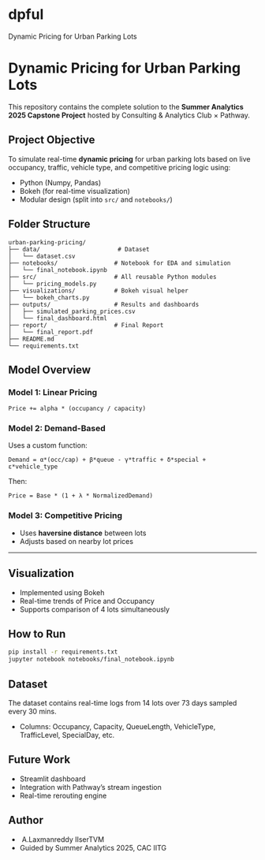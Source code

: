 # dpful
Dynamic Pricing for Urban Parking Lots
# Dynamic Pricing for Urban Parking Lots

This repository contains the complete solution to the **Summer Analytics 2025 Capstone Project** hosted by Consulting & Analytics Club × Pathway.

##  Project Objective

To simulate real-time **dynamic pricing** for urban parking lots based on live occupancy, traffic, vehicle type, and competitive pricing logic using:

* Python (Numpy, Pandas)
* Bokeh (for real-time visualization)
* Modular design (split into `src/` and `notebooks/`)

##  Folder Structure

```
urban-parking-pricing/
├── data/                      # Dataset
│   └── dataset.csv
├── notebooks/                # Notebook for EDA and simulation
│   └── final_notebook.ipynb
├── src/                      # All reusable Python modules
│   └── pricing_models.py
├── visualizations/           # Bokeh visual helper
│   └── bokeh_charts.py
├── outputs/                  # Results and dashboards
│   ├── simulated_parking_prices.csv
│   └── final_dashboard.html
├── report/                   # Final Report
│   └── final_report.pdf
├── README.md
└── requirements.txt
```

##  Model Overview

### Model 1: Linear Pricing

```
Price += alpha * (occupancy / capacity)
```

### Model 2: Demand-Based

Uses a custom function:

```
Demand = α*(occ/cap) + β*queue - γ*traffic + δ*special + ε*vehicle_type
```

Then:

```
Price = Base * (1 + λ * NormalizedDemand)
```

### Model 3: Competitive Pricing

* Uses **haversine distance** between lots
* Adjusts based on nearby lot prices

---

##  Visualization

* Implemented using Bokeh
* Real-time trends of Price and Occupancy
* Supports comparison of 4 lots simultaneously

##  How to Run

```bash
pip install -r requirements.txt
jupyter notebook notebooks/final_notebook.ipynb
```

##  Dataset

The dataset contains real-time logs from 14 lots over 73 days sampled every 30 mins.

* Columns: Occupancy, Capacity, QueueLength, VehicleType, TrafficLevel, SpecialDay, etc.

##  Future Work

* Streamlit dashboard
* Integration with Pathway’s stream ingestion
* Real-time rerouting engine

##  Author

*  A.Laxmanreddy IIserTVM
* Guided by Summer Analytics 2025, CAC IITG
